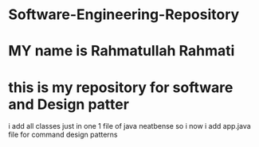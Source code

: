 # Software-Engineering-Repository
# MY name is Rahmatullah Rahmati
# this is my repository for software and Design patter

  i add all classes just in one 1 file of java neatbense 
  so i now i add app.java file for command design  patterns

